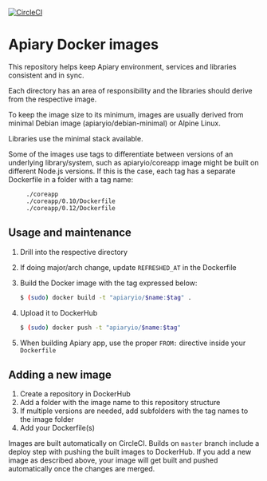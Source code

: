 [![CircleCI](https://circleci.com/gh/apiaryio/docker-base-images.svg?style=svg)](https://circleci.com/gh/apiaryio/docker-base-images)

# Apiary Docker images

This repository helps keep Apiary environment, services and libraries consistent and in sync. 

Each directory has an area of responsibility and the libraries should derive from the respective image.

To keep the image size to its minimum, images are usually derived from minimal Debian image (apiaryio/debian-minimal) 
or Alpine Linux.

Libraries use the minimal stack available.

Some of the images use tags to differentiate between versions of an underlying library/system, such as apiaryio/coreapp
image might be built on different Node.js versions. If this is the case, each tag has a separate Dockerfile in a folder 
with a tag name:
 
```
     ./coreapp
     ./coreapp/0.10/Dockerfile
     ./coreapp/0.12/Dockerfile
```

## Usage and maintenance

1. Drill into the respective directory
1. If doing major/arch change, update `REFRESHED_AT` in the Dockerfile
1. Build the Docker image with the tag expressed below:

    ```sh
    $ (sudo) docker build -t "apiaryio/$name:$tag" .
    ```

1. Upload it to DockerHub

    ```sh
    $ (sudo) docker push -t "apiaryio/$name:$tag"
    ```

1. When building Apiary app, use the proper `FROM:` directive inside your `Dockerfile`

## Adding a new image

1. Create a repository in DockerHub
1. Add a folder with the image name to this repository structure
1. If multiple versions are needed, add subfolders with the tag names to the image folder
1. Add your Dockerfile(s)

Images are built automatically on CircleCI. Builds on `master` branch include a deploy step with pushing the built 
images to DockerHub. If you add a new image as described above, your image will get built and pushed automatically once 
the changes are merged.